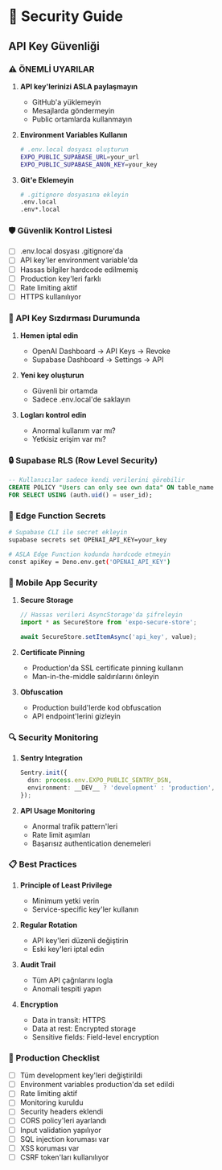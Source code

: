 # 🔐 Security Guide

## API Key Güvenliği

### ⚠️ ÖNEMLİ UYARILAR

1. **API key'lerinizi ASLA paylaşmayın**
   - GitHub'a yüklemeyin
   - Mesajlarda göndermeyin
   - Public ortamlarda kullanmayın

2. **Environment Variables Kullanın**
   ```bash
   # .env.local dosyası oluşturun
   EXPO_PUBLIC_SUPABASE_URL=your_url
   EXPO_PUBLIC_SUPABASE_ANON_KEY=your_key
   ```

3. **Git'e Eklemeyin**
   ```bash
   # .gitignore dosyasına ekleyin
   .env.local
   .env*.local
   ```

### 🛡️ Güvenlik Kontrol Listesi

- [ ] .env.local dosyası .gitignore'da
- [ ] API key'ler environment variable'da
- [ ] Hassas bilgiler hardcode edilmemiş
- [ ] Production key'leri farklı
- [ ] Rate limiting aktif
- [ ] HTTPS kullanılıyor

### 🚨 API Key Sızdırması Durumunda

1. **Hemen iptal edin**
   - OpenAI Dashboard → API Keys → Revoke
   - Supabase Dashboard → Settings → API

2. **Yeni key oluşturun**
   - Güvenli bir ortamda
   - Sadece .env.local'de saklayın

3. **Logları kontrol edin**
   - Anormal kullanım var mı?
   - Yetkisiz erişim var mı?

### 🔒 Supabase RLS (Row Level Security)

```sql
-- Kullanıcılar sadece kendi verilerini görebilir
CREATE POLICY "Users can only see own data" ON table_name
FOR SELECT USING (auth.uid() = user_id);
```

### 🔑 Edge Function Secrets

```bash
# Supabase CLI ile secret ekleyin
supabase secrets set OPENAI_API_KEY=your_key

# ASLA Edge Function kodunda hardcode etmeyin
const apiKey = Deno.env.get('OPENAI_API_KEY')
```

### 📱 Mobile App Security

1. **Secure Storage**
   ```typescript
   // Hassas verileri AsyncStorage'da şifreleyin
   import * as SecureStore from 'expo-secure-store';
   
   await SecureStore.setItemAsync('api_key', value);
   ```

2. **Certificate Pinning**
   - Production'da SSL certificate pinning kullanın
   - Man-in-the-middle saldırılarını önleyin

3. **Obfuscation**
   - Production build'lerde kod obfuscation
   - API endpoint'lerini gizleyin

### 🔍 Security Monitoring

1. **Sentry Integration**
   ```typescript
   Sentry.init({
     dsn: process.env.EXPO_PUBLIC_SENTRY_DSN,
     environment: __DEV__ ? 'development' : 'production',
   });
   ```

2. **API Usage Monitoring**
   - Anormal trafik pattern'leri
   - Rate limit aşımları
   - Başarısız authentication denemeleri

### 📋 Best Practices

1. **Principle of Least Privilege**
   - Minimum yetki verin
   - Service-specific key'ler kullanın

2. **Regular Rotation**
   - API key'leri düzenli değiştirin
   - Eski key'leri iptal edin

3. **Audit Trail**
   - Tüm API çağrılarını logla
   - Anomali tespiti yapın

4. **Encryption**
   - Data in transit: HTTPS
   - Data at rest: Encrypted storage
   - Sensitive fields: Field-level encryption

### 🚀 Production Checklist

- [ ] Tüm development key'leri değiştirildi
- [ ] Environment variables production'da set edildi
- [ ] Rate limiting aktif
- [ ] Monitoring kuruldu
- [ ] Security headers eklendi
- [ ] CORS policy'leri ayarlandı
- [ ] Input validation yapılıyor
- [ ] SQL injection koruması var
- [ ] XSS koruması var
- [ ] CSRF token'ları kullanılıyor 